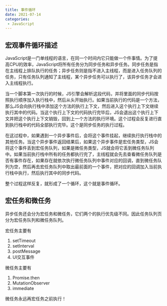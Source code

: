 ```yaml
---
title: 事件循环
date: 2021-07-14
categories: 
 - JavaScript
---
```


## 宏观事件循环描述
JavaScript是一门单线程的语言，在同一个时间内它只能做一个件事情。为了提高CPU的效率，JavaScript将所有任务分为同步任务和异步任务。同步任务是指在主线程上排队执行的任务；异步任务则是指不进入主线程，而是进入任务队列的任务，只有任务队列通知了主线程，某个异步任务可以执行了，该异步任务才会进入主线程执行。

当一个脚本第一次执行的时候，JS引擎会解析这段代码，并将里面的同步代码按照执行顺序加入执行栈中，然后从头开始执行。如果当前执行的代码是一个方法，那么JS会向执行栈中添加这个方法的执行上下文，然后进入这个执行上下文继续执行其中的代码。当这个执行上下文的代码执行完毕后，JS会退出这个执行上下文并把这个执行上下文销毁，回到上一个方法的执行环境。这个过程会反复进行直到执行栈中的代码全部执行完毕。这个是同步任务的执行过程。

在这过程中，如果遇到一个异步事件后，会将这个事件挂起，继续执行执行栈中的其他任务。当这个异步事件返回结果后，如果这个异步事件是宏任务类型，JS会将这个事件丢到宏任务队列，如果是微任务类型，JS就会将它丢到微任务队列中。如果当前执行栈中所有的任务都执行完了，主线程就会先去查看微任务队列是否有事件存在，如果存在就依次执行微任务队列中事件对应的回调，直到微任务队列为空，然后再去宏任务队列中取出最前面的一个事件，把对应的回调加入当前执行栈中执行，然后执行其中的同步代码。

整个过程这样反复，就形成了一个循环，这个就是事件循环。

## 宏任务和微任务
异步任务还会分为宏任务和微任务，它们两个的执行优先级不同。因此任务队列页分为宏任务队列和微任务队列。

宏任务主要有
1. setTimeout
2. setInterval
3. postMessage
4. UI交互事件

微任务主要有
1. Promise.then
2. MutationObserver
3. immediate

微任务永远再宏任务之前执行！


